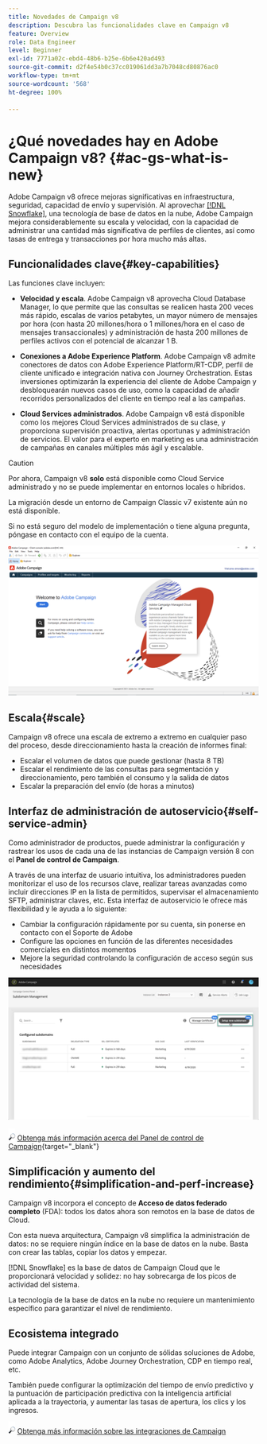 ```yaml
---
title: Novedades de Campaign v8
description: Descubra las funcionalidades clave en Campaign v8
feature: Overview
role: Data Engineer
level: Beginner
exl-id: 7771a02c-ebd4-48b6-b25e-6b6e420ad493
source-git-commit: d2f4e54b0c37cc019061dd3a7b7048cd80876ac0
workflow-type: tm+mt
source-wordcount: '568'
ht-degree: 100%

---
```


# ¿Qué novedades hay en Adobe Campaign v8?  {#ac-gs-what-is-new}

Adobe Campaign v8 ofrece mejoras significativas en infraestructura, seguridad, capacidad de envío y supervisión. Al aprovechar [[!DNL Snowflake]](https://www.snowflake.com/), una tecnología de base de datos en la nube, Adobe Campaign mejora considerablemente su escala y velocidad, con la capacidad de administrar una cantidad más significativa de perfiles de clientes, así como tasas de entrega y transacciones por hora mucho más altas.

## Funcionalidades clave{#key-capabilities}

Las funciones clave incluyen:

* **Velocidad y escala**. Adobe Campaign v8 aprovecha Cloud Database Manager, lo que permite que las consultas se realicen hasta 200 veces más rápido, escalas de varios petabytes, un mayor número de mensajes por hora (con hasta 20 millones/hora o 1 millones/hora en el caso de mensajes transaccionales) y administración de hasta 200 millones de perfiles activos con el potencial de alcanzar 1 B.

* **Conexiones a Adobe Experience Platform**. Adobe Campaign v8 admite conectores de datos con Adobe Experience Platform/RT-CDP, perfil de cliente unificado e integración nativa con Journey Orchestration. Estas inversiones optimizarán la experiencia del cliente de Adobe Campaign y desbloquearán nuevos casos de uso, como la capacidad de añadir recorridos personalizados del cliente en tiempo real a las campañas.

* **Cloud Services administrados**. Adobe Campaign v8 está disponible como los mejores Cloud Services administrados de su clase, y proporciona supervisión proactiva, alertas oportunas y administración de servicios. El valor para el experto en marketing es una administración de campañas en canales múltiples más ágil y escalable.

>[!CAUTION]
>
>Por ahora, Campaign v8 **solo** está disponible como Cloud Service administrado y no se puede implementar en entornos locales o híbridos.
>
>La migración desde un entorno de Campaign Classic v7 existente aún no está disponible.
>
>Si no está seguro del modelo de implementación o tiene alguna pregunta, póngase en contacto con el equipo de la cuenta.

![](assets/home-page.png)

## Escala{#scale}

Campaign v8 ofrece una escala de extremo a extremo en cualquier paso del proceso, desde direccionamiento hasta la creación de informes final:

* Escalar el volumen de datos que puede gestionar (hasta 8 TB)
* Escalar el rendimiento de las consultas para segmentación y direccionamiento, pero también el consumo y la salida de datos
* Escalar la preparación del envío (de horas a minutos)

## Interfaz de administración de autoservicio{#self-service-admin}

Como administrador de productos, puede administrar la configuración y rastrear los usos de cada una de las instancias de Campaign versión 8 con el **Panel de control de Campaign**.

A través de una interfaz de usuario intuitiva, los administradores pueden monitorizar el uso de los recursos clave, realizar tareas avanzadas como incluir direcciones IP en la lista de permitidos, supervisar el almacenamiento SFTP, administrar claves, etc. Esta interfaz de autoservicio le ofrece más flexibilidad y le ayuda a lo siguiente:

* Cambiar la configuración rápidamente por su cuenta, sin ponerse en contacto con el Soporte de Adobe
* Configure las opciones en función de las diferentes necesidades comerciales en distintos momentos
* Mejore la seguridad controlando la configuración de acceso según sus necesidades

![](assets/subdomain1.png)

![](../assets/do-not-localize/glass.png) [Obtenga más información acerca del Panel de control de Campaign](https://experienceleague.adobe.com/docs/control-panel/using/discover-control-panel/key-features.html?lang=es){target=&quot;_blank&quot;}



## Simplificación y aumento del rendimiento{#simplification-and-perf-increase}

Campaign v8 incorpora el concepto de **Acceso de datos federado completo** (FDA): todos los datos ahora son remotos en la base de datos de Cloud.

Con esta nueva arquitectura, Campaign v8 simplifica la administración de datos: no se requiere ningún índice en la base de datos en la nube. Basta con crear las tablas, copiar los datos y empezar.

[!DNL Snowflake] es la base de datos de Campaign Cloud que le proporcionará velocidad y solidez: no hay sobrecarga de los picos de actividad del sistema.

La tecnología de la base de datos en la nube no requiere un mantenimiento específico para garantizar el nivel de rendimiento.

## Ecosistema integrado

Puede integrar Campaign con un conjunto de sólidas soluciones de Adobe, como Adobe Analytics, Adobe Journey Orchestration, CDP en tiempo real, etc.

También puede configurar la optimización del tiempo de envío predictivo y la puntuación de participación predictiva con la inteligencia artificial aplicada a la trayectoria, y aumentar las tasas de apertura, los clics y los ingresos.

![](../assets/do-not-localize/glass.png) [Obtenga más información sobre las integraciones de Campaign](../connect/integration.md)

